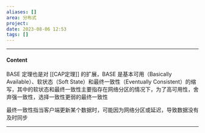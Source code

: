 ```yaml
---
aliases: []
area: 分布式
project: 
date: 2023-08-06 12:53
tags: []
---
```

---
#### Content
BASE 定理也是对 [[CAP定理]] 的扩展，BASE 是基本可用（Basically Available）、软状态（Soft State）和最终一致性（Eventually Consistent）的缩写，其中的软状态和最终一致性主要指存在网络分区的情况下，为了高可用性，舍弃强一致性，选择一致性更弱的最终一致性

最终一致性指当客户端更新某个数据时，可能因为网络分区或延迟，导致数据没有及时同步




---
